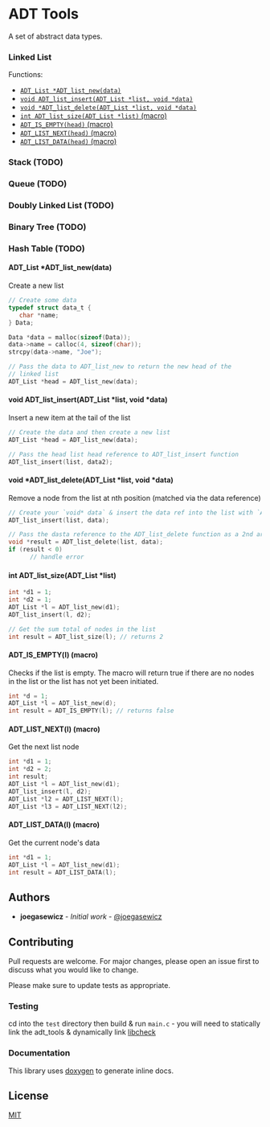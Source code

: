 # ADT Tools
A set of abstract data types.

### Linked List
Functions:
- [`ADT_List *ADT_list_new(data)`](https://github.com/joegasewicz/libadttools#adt_list-adt_list_newdata)
- [`void ADT_list_insert(ADT_List *list, void *data)`](https://github.com/joegasewicz/libadttools#void-adt_list_insertadt_list-list-void-data)
- [`void *ADT_list_delete(ADT_List *list, void *data)`](https://github.com/joegasewicz/libadttools#void-adt_list_deleteadt_list-list-void-data)
- [`int ADT_list_size(ADT_List *list)` (macro)]()
- [`ADT_IS_EMPTY(head)` (macro)](https://github.com/joegasewicz/libadttools#adt_is_empty-macro)
- [`ADT_LIST_NEXT(head)` (macro)]()
- [`ADT_LIST_DATA(head)` (macro)]()


### Stack (TODO)

### Queue (TODO)

### Doubly Linked List (TODO)

### Binary Tree (TODO)

### Hash Table (TODO)

#### ADT_List *ADT_list_new(data)
Create a new list
```c
// Create some data
typedef struct data_t {
   char *name;
} Data;

Data *data = malloc(sizeof(Data));
data->name = calloc(4, sizeof(char));
strcpy(data->name, "Joe");

// Pass the data to ADT_list_new to return the new head of the
// linked list
ADT_List *head = ADT_list_new(data);
```

#### void ADT_list_insert(ADT_List *list, void *data)
Insert a new item at the tail of the list

```c
// Create the data and then create a new list
ADT_List *head = ADT_list_new(data);

// Pass the head list head reference to ADT_list_insert function
ADT_list_insert(list, data2);
```

#### void *ADT_list_delete(ADT_List *list, void *data)
Remove a node from the list at nth position (matched via the data reference)
```c
// Create your `void* data` & insert the data ref into the list with `ADT_list_insert`
ADT_list_insert(list, data);

// Pass the dasta reference to the ADT_list_delete function as a 2nd argument
void *result = ADT_list_delete(list, data);
if (result < 0)
      // handle error
```

#### int ADT_list_size(ADT_List *list)
```c
int *d1 = 1;
int *d2 = 1;
ADT_List *l = ADT_list_new(d1);
ADT_list_insert(l, d2);

// Get the sum total of nodes in the list
int result = ADT_list_size(l); // returns 2
```

#### ADT_IS_EMPTY(l) (macro)
Checks if the list is empty. The macro will return true if there are
no nodes in the list or the list has not yet been initiated.
```c
int *d = 1;
ADT_List *l = ADT_list_new(d);
int result = ADT_IS_EMPTY(l); // returns false
```

#### ADT_LIST_NEXT(l) (macro)
Get the next list node
```c
int *d1 = 1;
int *d2 = 2;
int result;
ADT_List *l = ADT_list_new(d1);
ADT_list_insert(l, d2);
ADT_List *l2 = ADT_LIST_NEXT(l);
ADT_List *l3 = ADT_LIST_NEXT(l2);
```

#### ADT_LIST_DATA(l) (macro)
Get the current node's data
```c
int *d1 = 1;
ADT_List *l = ADT_list_new(d1);
int result = ADT_LIST_DATA(l);
```

## Authors

* **joegasewicz** - *Initial work* - [@joegasewicz](https://twitter.com/joegasewicz)

## Contributing
Pull requests are welcome. For major changes, please open an issue first to discuss what you would like to change.

Please make sure to update tests as appropriate.

### Testing
cd into the `test` directory then build & run `main.c` - you will need to
statically link the adt_tools & dynamically link [libcheck](https://github.com/libcheck/check)

### Documentation
This library uses [doxygen](https://www.doxygen.nl/) to generate inline docs.

## License
[MIT](https://choosealicense.com/licenses/mit/)

